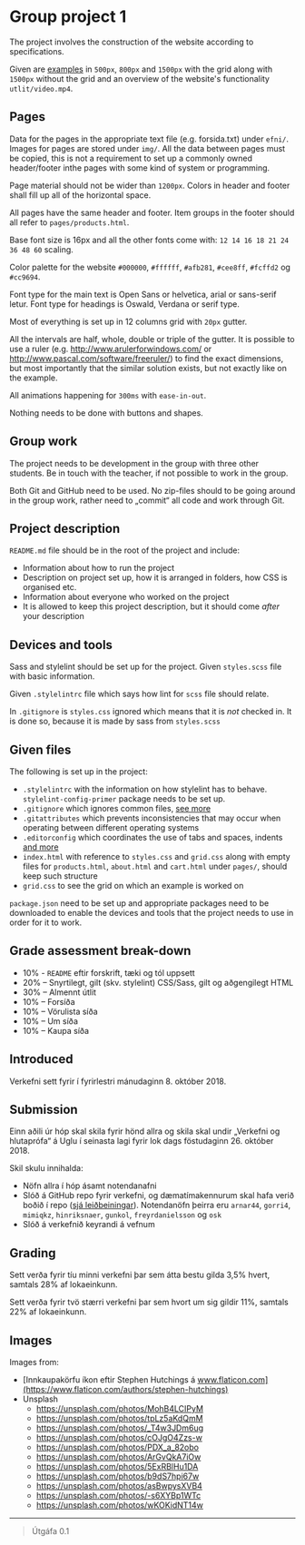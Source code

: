 
# Group project 1

The project involves the construction of the website according to specifications.

Given are  [examples](utlit/) in `500px`, `800px` and `1500px` with the grid along with `1500px` without the grid and an overview of the website's functionality `utlit/video.mp4`.

## Pages

Data for the pages in the appropriate text file (e.g. forsida.txt) under `efni/`. Images for pages are stored under `img/`. All the data between pages must be copied, this is not a requirement to set up a commonly owned header/footer inthe pages with some kind of system or programming.

Page material should not be wider than `1200px`. Colors in header and footer shall fill up all of the horizontal space.

All pages have the same header and footer. Item groups in the footer should all refer to `pages/products.html`.

Base font size is 16px and all the other fonts come with: `12 14 16 18 21 24 36 48 60` scaling.

Color palette for the website `#000000`, `#ffffff`, `#afb281`, `#cee8ff`, `#fcffd2` og `#cc9694`.

Font type for the main text is Open Sans or helvetica, arial or sans-serif letur.
Font type for headings is Oswald, Verdana or serif type.

Most of everything is set up in 12 columns grid with `20px` gutter.

All the intervals are half, whole, double or triple of the gutter. It is possible to use a ruler (e.g. http://www.arulerforwindows.com/ or http://www.pascal.com/software/freeruler/) to find the exact dimensions, but most importantly that the similar solution exists, but not exactly like on the example.

All animations happening for `300ms` with `ease-in-out`.

Nothing needs to be done with buttons and shapes.

## Group work

The project needs to be development in the group with three other students. Be in touch with the teacher, if not possible to work in the group.

Both Git and GitHub need to be used. No zip-files should to be going around in the group work, rather need to „commit“ all code and work through Git.

## Project description

`README.md` file should be in the root of the project and include:

* Information about how to run the project
* Description on project set up, how it is arranged in folders, how CSS is organised etc.
* Information about everyone who worked on the project
* It is allowed to keep this project description, but it should come  _after_ your description

## Devices and tools

Sass and stylelint should be set up for the project. Given `styles.scss` file with basic information.

Given `.stylelintrc` file which says how lint for `scss` file should relate.

In `.gitignore` is `styles.css` ignored which means that it is _not_ checked in. It is done so, because it is made by sass from `styles.scss`

## Given files

The following is set up in the project:

* `.stylelintrc` with the information on how stylelint has to behave. `stylelint-config-primer` package needs to be set up.
* `.gitignore` which ignores common files, [see more](https://help.github.com/ignore-files/)
* `.gitattributes` which prevents inconsistencies that may occur when operating between different operating systems
* `.editorconfig` which coordinates the use of tabs and spaces, indents  [and more](https://editorconfig.org/)
* `index.html` with reference to `styles.css` and `grid.css` along with empty files for `products.html`, `about.html` and `cart.html` under `pages/`, should keep such structure
* `grid.css` to see the grid on which an example is worked on

`package.json` need to be set up and appropriate packages need to be downloaded to enable the devices and tools that the project needs to use in order for it to work.

## Grade assessment break-down

* 10% - `README` eftir forskrift, tæki og tól uppsett
* 20% – Snyrtilegt, gilt (skv. stylelint) CSS/Sass, gilt og aðgengilegt HTML
* 30% – Almennt útlit
* 10% – Forsíða
* 10% – Vörulista síða
* 10% – Um síða
* 10% – Kaupa síða

## Introduced

Verkefni sett fyrir í fyrirlestri mánudaginn 8. október 2018.

## Submission

Einn aðili úr hóp skal skila fyrir hönd allra og skila skal undir „Verkefni og hlutaprófa“ á Uglu í seinasta lagi fyrir lok dags föstudaginn 26. október 2018.

Skil skulu innihalda:

* Nöfn allra í hóp ásamt notendanafni
* Slóð á GitHub repo fyrir verkefni, og dæmatímakennurum skal hafa verið boðið í repo ([sjá leiðbeiningar](https://help.github.com/articles/inviting-collaborators-to-a-personal-repository/)). Notendanöfn þeirra eru `arnar44`, `gorri4`, `mimiqkz`, `hinriksnaer`, `gunkol`, `freyrdanielsson` og `osk`
* Slóð á verkefnið keyrandi á vefnum

## Grading

Sett verða fyrir tíu minni verkefni þar sem átta bestu gilda 3,5% hvert, samtals 28% af lokaeinkunn.

Sett verða fyrir tvö stærri verkefni þar sem hvort um sig gildir 11%, samtals 22% af lokaeinkunn.

## Images

Images from:

* [Innkaupakörfu íkon eftir Stephen Hutchings á www.flaticon.com](https://www.flaticon.com/authors/stephen-hutchings)
* Unsplash
  - https://unsplash.com/photos/MohB4LCIPyM
  - https://unsplash.com/photos/tpLz5aKdQmM
  - https://unsplash.com/photos/_T4w3JDm6ug
  - https://unsplash.com/photos/cOJgO4Zzs-w
  - https://unsplash.com/photos/PDX_a_82obo
  - https://unsplash.com/photos/ArGvQkA7iOw
  - https://unsplash.com/photos/5ExRBlHu1DA
  - https://unsplash.com/photos/b9dS7hpi67w
  - https://unsplash.com/photos/asBwpysXVB4
  - https://unsplash.com/photos/-s6XYBp1WTc
  - https://unsplash.com/photos/wKOKidNT14w

---

> Útgáfa 0.1
